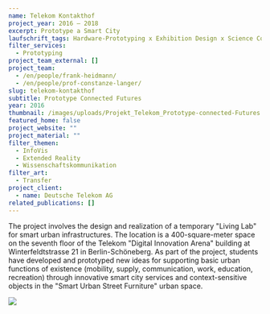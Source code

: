 ```yaml
---
name: Telekom Kontakthof
project_year: 2016 – 2018
excerpt: Prototype a Smart City
laufschrift_tags: Hardware-Prototyping x Exhibition Design x Science Communication
filter_services:
  - Prototyping
project_team_external: []
project_team:
  - /en/people/frank-heidmann/
  - /en/people/prof-constanze-langer/
slug: telekom-kontakthof
subtitle: Prototype Connected Futures
year: 2016
thumbnail: /images/uploads/Projekt_Telekom_Prototype-connected-Futures._1.jpeg
featured_home: false
project_website: ""
project_material: ""
filter_themen:
  - InfoVis
  - Extended Reality
  - Wissenschaftskommunikation
filter_art:
  - Transfer
project_client:
  - name: Deutsche Telekom AG
related_publications: []
---
```

The project involves the design and realization of a temporary "Living Lab" for smart urban infrastructures. The location is a 400-square-meter space on the seventh floor of the Telekom "Digital Innovation Arena" building at Winterfeldtstrasse 21 in Berlin-Schöneberg. As part of the project, students have developed and prototyped new ideas for supporting basic urban functions of existence (mobility, supply, communication, work, education, recreation) through innovative smart city services and context-sensitive objects in the "Smart Urban Street Furniture" urban space.

![](Projekt_Telekom_Prototype-connected-Futures._2.png)